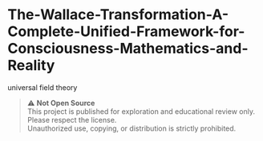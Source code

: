 # The-Wallace-Transformation-A-Complete-Unified-Framework-for-Consciousness-Mathematics-and-Reality
universal field theory 
> ⚠️ **Not Open Source**  
This project is published for exploration and educational review only. Please respect the license.  
Unauthorized use, copying, or distribution is strictly prohibited.

